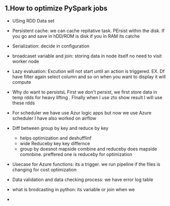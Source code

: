 ## 1.How to optimize PySpark jobs
- USing RDD Data set
- Persistent cache: we can cache repitative task. PErsist within the disk. If you go and save in hDD/ROM is disk if you in RAM its catche
- Serialization: decide in configuration
- broadcaset variable and join: storing data in node itself no need to visit  worker node
- Lazy evaluation: Excution will not start until an action is triggered. EX. Df have filter again select column and so on 
when you want to display it will compute

- Why do want to persistsL
First we don't persist, we first store data in temp rdds for heavy lifting . FInally when I use zto show result I will use these rdds
- For scheduler we have use Azur logic apps but now we use Azure scheduler
I have also worked on airflow
- Diff between group by key and reduce by key 
  - helps optimization and deshufflinf
  - wide Reduceby key key differnce  
  - group by doesnot mapside combine and reduceby does mapside comnbine. preffered one is reduceby for optimization
-  Usecase for Azure functions: its a trigger. we run pipeline if the files is changing for cost optimization 
-  Data validation and data checking process: we have error log table 
-   what is brodcasting in python: its variable or join when we 
 -    
